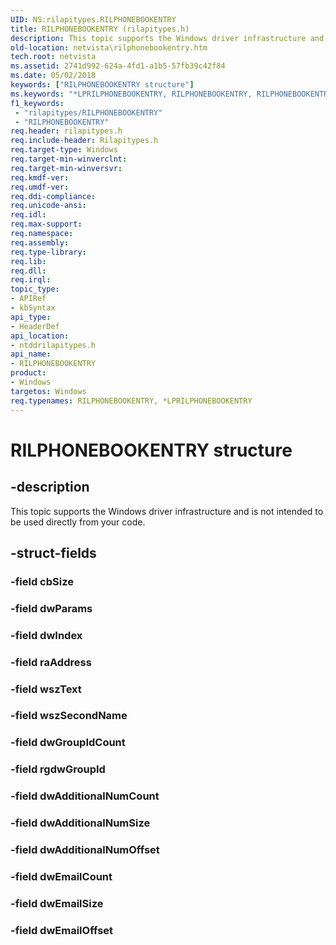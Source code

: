 ```yaml
---
UID: NS:rilapitypes.RILPHONEBOOKENTRY
title: RILPHONEBOOKENTRY (rilapitypes.h)
description: This topic supports the Windows driver infrastructure and is not intended to be used directly from your code.
old-location: netvista\rilphonebookentry.htm
tech.root: netvista
ms.assetid: 2741d992-624a-4fd1-a1b5-57fb39c42f84
ms.date: 05/02/2018
keywords: ["RILPHONEBOOKENTRY structure"]
ms.keywords: "*LPRILPHONEBOOKENTRY, RILPHONEBOOKENTRY, RILPHONEBOOKENTRY structure [Network Drivers Starting with Windows Vista], netvista.rilphonebookentry, ntddrilapitypes/RILPHONEBOOKENTRY"
f1_keywords:
 - "rilapitypes/RILPHONEBOOKENTRY"
 - "RILPHONEBOOKENTRY"
req.header: rilapitypes.h
req.include-header: Rilapitypes.h
req.target-type: Windows
req.target-min-winverclnt: 
req.target-min-winversvr: 
req.kmdf-ver: 
req.umdf-ver: 
req.ddi-compliance: 
req.unicode-ansi: 
req.idl: 
req.max-support: 
req.namespace: 
req.assembly: 
req.type-library: 
req.lib: 
req.dll: 
req.irql: 
topic_type:
- APIRef
- kbSyntax
api_type:
- HeaderDef
api_location:
- ntddrilapitypes.h
api_name:
- RILPHONEBOOKENTRY
product:
- Windows
targetos: Windows
req.typenames: RILPHONEBOOKENTRY, *LPRILPHONEBOOKENTRY
---
```


# RILPHONEBOOKENTRY structure


## -description


This topic supports the Windows driver infrastructure and is not intended to be used directly from your code.


## -struct-fields




### -field cbSize


### -field dwParams


### -field dwIndex


### -field raAddress


### -field wszText


### -field wszSecondName


### -field dwGroupIdCount


### -field rgdwGroupId


### -field dwAdditionalNumCount


### -field dwAdditionalNumSize


### -field dwAdditionalNumOffset


### -field dwEmailCount


### -field dwEmailSize


### -field dwEmailOffset

